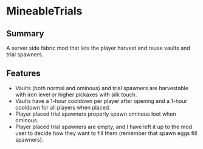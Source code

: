 # MineableTrials
## Summary
A server side fabric mod that lets the player harvest and reuse vaults and trial spawners.
## Features
- Vaults (both normal and ominous) and trial spawners are harvestable with iron level or higher pickaxes with silk touch.
- Vaults have a 1-hour cooldown per player after opening and a 1-hour cooldown for all players when placed.
- Player placed trial spawners properly spawn ominous loot when ominous. 
- Player placed trial spawners are empty, and I have left it up to the mod user to decide how they want to fill them (remember that spawn eggs fill spawners).
